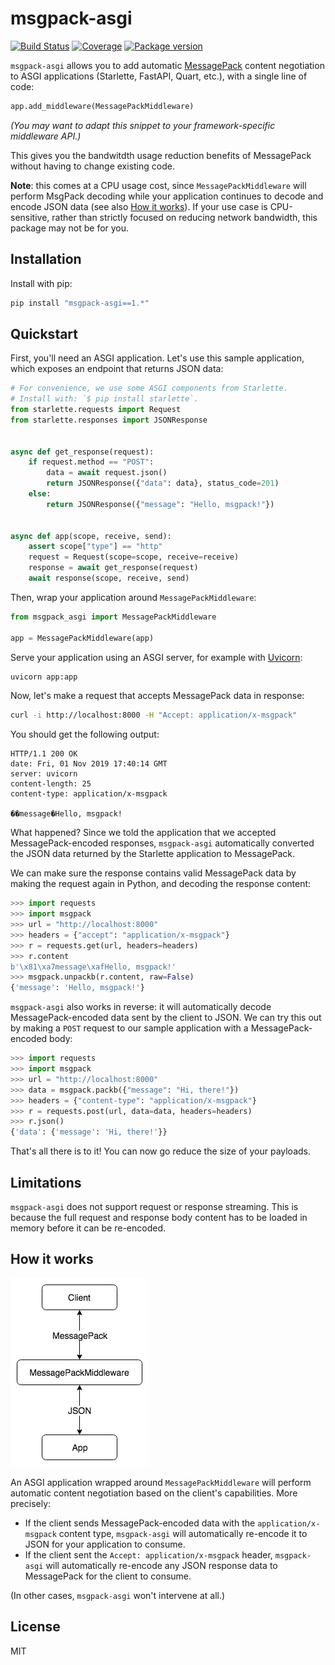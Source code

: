 # msgpack-asgi

[![Build Status](https://dev.azure.com/florimondmanca/public/_apis/build/status/florimondmanca.msgpack-asgi?branchName=master)](https://dev.azure.com/florimondmanca/public/_build/latest?definitionId=5&branchName=master)
[![Coverage](https://codecov.io/gh/florimondmanca/msgpack-asgi/branch/master/graph/badge.svg)](https://codecov.io/gh/florimondmanca/msgpack-asgi)
[![Package version](https://badge.fury.io/py/msgpack-asgi.svg)](https://pypi.org/project/msgpack-asgi)

`msgpack-asgi` allows you to add automatic [MessagePack](https://msgpack.org/) content negotiation to ASGI applications (Starlette, FastAPI, Quart, etc.), with a single line of code:

```python
app.add_middleware(MessagePackMiddleware)
```

_(You may want to adapt this snippet to your framework-specific middleware API.)_

This gives you the bandwitdth usage reduction benefits of MessagePack without having to change existing code.

**Note**: this comes at a CPU usage cost, since `MessagePackMiddleware` will perform MsgPack decoding while your application continues to decode and encode JSON data (see also [How it works](#how-it-works)). If your use case is CPU-sensitive, rather than strictly focused on reducing network bandwidth, this package may not be for you.

## Installation

Install with pip:

```bash
pip install "msgpack-asgi==1.*"
```

## Quickstart

First, you'll need an ASGI application. Let's use this sample application, which exposes an endpoint that returns JSON data:

```python
# For convenience, we use some ASGI components from Starlette.
# Install with: `$ pip install starlette`.
from starlette.requests import Request
from starlette.responses import JSONResponse


async def get_response(request):
    if request.method == "POST":
        data = await request.json()
        return JSONResponse({"data": data}, status_code=201)
    else:
        return JSONResponse({"message": "Hello, msgpack!"})


async def app(scope, receive, send):
    assert scope["type"] == "http"
    request = Request(scope=scope, receive=receive)
    response = await get_response(request)
    await response(scope, receive, send)
```

Then, wrap your application around `MessagePackMiddleware`:

```python
from msgpack_asgi import MessagePackMiddleware

app = MessagePackMiddleware(app)
```

Serve your application using an ASGI server, for example with [Uvicorn](https://www.uvicorn.org):

```bash
uvicorn app:app
```

Now, let's make a request that accepts MessagePack data in response:

```bash
curl -i http://localhost:8000 -H "Accept: application/x-msgpack"
```

You should get the following output:

```http
HTTP/1.1 200 OK
date: Fri, 01 Nov 2019 17:40:14 GMT
server: uvicorn
content-length: 25
content-type: application/x-msgpack

��message�Hello, msgpack!
```

What happened? Since we told the application that we accepted MessagePack-encoded responses, `msgpack-asgi` automatically converted the JSON data returned by the Starlette application to MessagePack.

We can make sure the response contains valid MessagePack data by making the request again in Python, and decoding the response content:

```python
>>> import requests
>>> import msgpack
>>> url = "http://localhost:8000"
>>> headers = {"accept": "application/x-msgpack"}
>>> r = requests.get(url, headers=headers)
>>> r.content
b'\x81\xa7message\xafHello, msgpack!'
>>> msgpack.unpackb(r.content, raw=False)
{'message': 'Hello, msgpack!'}
```

`msgpack-asgi` also works in reverse: it will automatically decode MessagePack-encoded data sent by the client to JSON. We can try this out by making a `POST` request to our sample application with a MessagePack-encoded body:

```python
>>> import requests
>>> import msgpack
>>> url = "http://localhost:8000"
>>> data = msgpack.packb({"message": "Hi, there!"})
>>> headers = {"content-type": "application/x-msgpack"}
>>> r = requests.post(url, data=data, headers=headers)
>>> r.json()
{'data': {'message': 'Hi, there!'}}
```

That's all there is to it! You can now go reduce the size of your payloads.

## Limitations

`msgpack-asgi` does not support request or response streaming. This is because the full request and response body content has to be loaded in memory before it can be re-encoded.

## How it works

![](https://github.com/florimondmanca/msgpack-asgi/blob/master/img/msgpack-asgi.png)

An ASGI application wrapped around `MessagePackMiddleware` will perform automatic content negotiation based on the client's capabilities. More precisely:

- If the client sends MessagePack-encoded data with the `application/x-msgpack` content type, `msgpack-asgi` will automatically re-encode it to JSON for your application to consume.
- If the client sent the `Accept: application/x-msgpack` header, `msgpack-asgi` will automatically re-encode any JSON response data to MessagePack for the client to consume.

(In other cases, `msgpack-asgi` won't intervene at all.)

## License

MIT
